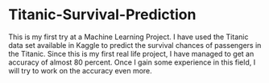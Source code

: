 # Titanic-Survival-Prediction
This is my first try at a Machine Learning Project. I have used the Titanic data set available in Kaggle to predict the survival chances of passengers in the Titanic.
Since this is my first real life project, I have managed to get an accuracy of almost 80 percent. Once I gain some experience in this field, I will try to work on the accuracy even more.
